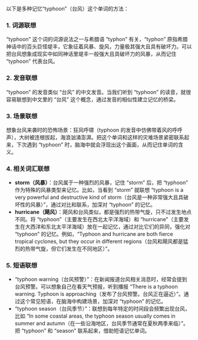 以下是多种记忆“typhoon”（台风）这个单词的方法：

### 1. 词源联想
“typhoon” 这个词的词源说法之一与希腊语 “typhon” 有关，“typhon” 原指希腊神话中的百头巨怪堤丰，它象征着风暴、旋风，力量极其强大且具有破坏力。可以把台风想象成现实中如同神话里堤丰一般强大且具破坏力的风暴，从而记住 “typhoon” 代表台风。

### 2. 发音联想
“typhoon” 的发音类似 “台风” 的中文发音。当我们听到 “typhoon” 的读音，就很容易联想到中文里的 “台风” 这个概念，通过发音的相似性建立记忆的桥梁。

### 3. 场景联想
想象台风来袭时的恐怖场景：狂风呼啸（typhoon 的发音中仿佛带着风的呼呼声），大树被连根拔起，海浪汹涌澎湃。把这个单词和这样的灾难场景紧密联系起来，下次遇到 “typhoon” 时，脑海中就会浮现出这个画面，从而记住单词的含义。

### 4. 相关词汇联想
- **storm（风暴）**：台风属于一种强烈的风暴，记住 “storm” 后，把 “typhoon” 作为特殊的风暴类型来记忆。比如，当看到 “storm” 就联想 “typhoon is a very powerful and destructive kind of storm（台风是一种非常强大且具破坏性的风暴）”，通过对比和联系，加深对 “typhoon” 的记忆。
- **hurricane（飓风）**：飓风和台风类似，都是强烈的热带气旋，只不过发生地点不同。将 “typhoon”（主要发生在西北太平洋海域）和 “hurricane”（主要发生在大西洋和东北太平洋海域）放在一起记忆，通过对比它们的异同，强化对 “typhoon” 的记忆。例如，“Typhoon and hurricane are both fierce tropical cyclones, but they occur in different regions（台风和飓风都是猛烈的热带气旋，但它们发生在不同地区）”。

### 5. 短语联想
- “typhoon warning（台风预警）”：在新闻报道台风相关消息时，经常会提到台风预警。可以想象自己在看天气预报，听到播报 “There is a typhoon warning. Typhoon is approaching（发布了台风预警。台风正在逼近）”。通过这个常见短语，在脑海中构建场景，加深对 “typhoon” 的记忆。
- “typhoon season（台风季节）”：联想到每年特定的时间段会频繁出现台风，比如 “In some coastal areas, the typhoon season usually comes in summer and autumn（在一些沿海地区，台风季节通常在夏秋两季来临）”。把 “typhoon” 和 “season” 联系起来，借助短语记忆单词。 